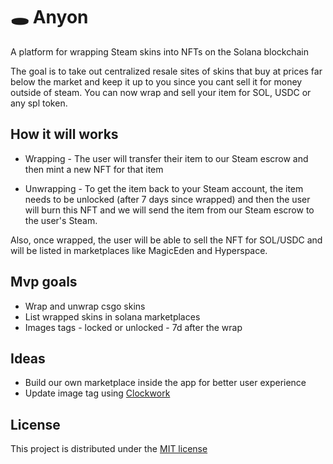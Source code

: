 # 🕳️  Anyon

A platform for wrapping Steam skins into NFTs on the Solana blockchain

The goal is to take out centralized resale sites of skins that buy at prices far below the market and keep it up to you since you cant sell it for money outside of steam. You can now wrap and sell your item for SOL, USDC or any spl token.

## How it will works
  * Wrapping - The user will transfer their item to our Steam escrow and then mint a new NFT for that item

  * Unwrapping - To get the item back to your Steam account, the item needs to be unlocked (after 7 days since wrapped) and then the user will burn this NFT and we will send the item from our Steam escrow to the user's Steam.

Also, once wrapped, the user will be able to sell the NFT for SOL/USDC and will be listed in marketplaces like MagicEden and Hyperspace.

## Mvp goals
  * Wrap and unwrap csgo skins
  * List wrapped skins in solana marketplaces
  * Images tags - locked or unlocked - 7d after the wrap
  
## Ideas
  * Build our own marketplace inside the app for better user experience
  * Update image tag using [Clockwork](https://www.clockwork.xyz/)

## License

This project is distributed under the [MIT license](LICENSE)